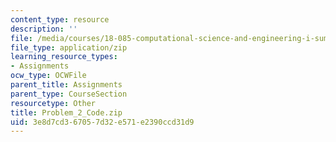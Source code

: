 ```yaml
---
content_type: resource
description: ''
file: /media/courses/18-085-computational-science-and-engineering-i-summer-2020/3e8d7cd367057d32e571e2390ccd31d9_Problem_2_Code.zip
file_type: application/zip
learning_resource_types:
- Assignments
ocw_type: OCWFile
parent_title: Assignments
parent_type: CourseSection
resourcetype: Other
title: Problem_2_Code.zip
uid: 3e8d7cd3-6705-7d32-e571-e2390ccd31d9
---
```


